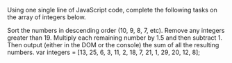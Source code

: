 Using one single line of JavaScript code, complete the following tasks on the array of integers below.

Sort the numbers in descending order (10, 9, 8, 7, etc).
Remove any integers greater than 19.
Multiply each remaining number by 1.5 and then subtract 1.
Then output (either in the DOM or the console) the sum of all the resulting numbers.
        var integers = [13, 25, 6, 3, 11, 2, 18, 7, 21, 1, 29, 20, 12, 8];